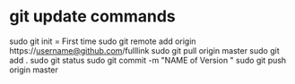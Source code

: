# git update commands
sudo git init = First time
sudo git remote add origin https://username@github.com/fulllink
sudo git pull origin master 
sudo git add .
sudo git status
sudo git commit -m "NAME of Version "
sudo git push origin master

